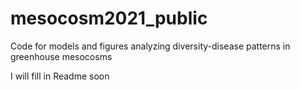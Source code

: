 # mesocosm2021_public
Code for models and figures analyzing diversity-disease patterns in greenhouse mesocosms

I will fill in Readme soon
